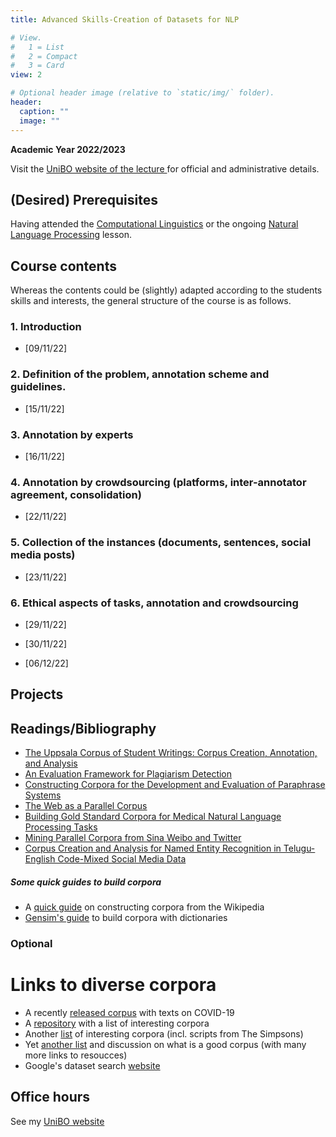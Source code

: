 ```yaml
---
title: Advanced Skills-Creation of Datasets for NLP

# View.
#   1 = List
#   2 = Compact
#   3 = Card
view: 2

# Optional header image (relative to `static/img/` folder).
header:
  caption: ""
  image: ""
---
```


**Academic Year 2022/2023**

Visit the [UniBO website of the lecture 
](https://www.unibo.it/it/didattica/insegnamenti/insegnamento/2022/488921) for 
official and administrative details.

## (Desired) Prerequisites

Having attended the 
[Computational Linguistics](http://www.unibo.it/it/didattica/insegnamenti/insegnamento/2021/452386) or the ongoing 
[Natural Language Processing](http://www.unibo.it/it/didattica/insegnamenti/insegnamento/2022/470093) lesson.


<!---
#### 1. Introduction to Python scripting
* The [notebook](https://github.com/albarron/academic-kickstart/blob/master/files/week_01/Python4Poets.ipynb) for Python for Poets
* The gate to [Genesis](https://github.com/albarron/academic-kickstart/blob/master/files/week_01/genesis.txt)
-->

## Course contents

Whereas the contents could be (slightly) adapted according to the students skills and interests, the general structure of the course is as follows.



### 1. Introduction 
* \[09/11/22\] 

### 2. Definition of the problem, annotation scheme and guidelines.
* \[15/11/22\] 


### 3. Annotation by experts
* \[16/11/22\] 

### 4. Annotation by crowdsourcing (platforms, inter-annotator agreement, consolidation)
* \[22/11/22\] 

### 5. Collection of the instances (documents, sentences, social media posts)
* \[23/11/22\] 

### 6. Ethical aspects of tasks, annotation and crowdsourcing
* \[29/11/22\] 

* \[30/11/22\] 

* \[06/12/22\] 
<!---
* [Lecture Notes](https://github.com/albarron/academic-kickstart/blob/master/files/week_01/coli_2020_notes.pdf)
-->


<!---
#### Beyond the course

##### Some interesting papers involving corpora creation
-->

## <a id="projects"></a>Projects


## Readings/Bibliography

<!--### Core-->

* [The Uppsala Corpus of Student Writings: Corpus Creation, Annotation, and Analysis](https://www.aclweb.org/anthology/L16-1509/)
* [An Evaluation Framework for Plagiarism Detection](https://www.aclweb.org/anthology/C10-2115/)
* [Constructing Corpora for the Development and Evaluation of Paraphrase Systems](https://www.mitpressjournals.org/doi/abs/10.1162/coli.08-003-R1-07-044)
* [The Web as a Parallel Corpus](https://www.mitpressjournals.org/doi/abs/10.1162/089120103322711578)
* [Building Gold Standard Corpora for Medical Natural Language Processing Tasks](https://www.ncbi.nlm.nih.gov/pmc/articles/PMC3540456/)
* [Mining Parallel Corpora from Sina Weibo and Twitter](https://www.mitpressjournals.org/doi/full/10.1162/COLI_a_00249)
* [Corpus Creation and Analysis for Named Entity Recognition in Telugu-English Code-Mixed Social Media Data](https://www.aclweb.org/anthology/P19-2025/)

##### Some quick guides to build corpora
* A [quick guide](https://www.kdnuggets.com/2017/11/building-wikipedia-text-corpus-nlp.html) on constructing corpora from the Wikipedia
* [Gensim's guide](https://radimrehurek.com/gensim/corpora/textcorpus.html) to build corpora with dictionaries



### Optional

# Links to diverse corpora
* A recently [released corpus](https://www.english-corpora.org/corona/) with texts on COVID-19
* A [repository](https://github.com/karthikncode/nlp-datasets) with a list of interesting corpora
* Another [list](https://nlpforhackers.io/corpora/) of interesting corpora (incl. scripts from The Simpsons)
* Yet [another list](https://devopedia.org/text-corpus-for-nlp) and discussion on what is a good corpus (with many more links to resoucces)
* Google's dataset search [website](https://datasetsearch.research.google.com/)


<!--## Teaching methods

The course is a combination of seminar and practical sessions. In either case, active participation of the students is expected. Assuming you know the basics of programming (e.g., by completing the python course in [Topic 0](#topic0)) we will cover a (practical) description of diverse models and tasks

In order to succeed, the student has to carry our regular homework, which comes in the form of small exercises.



## Evaluation {#evaluation}

The student will work on addressing a problem within her **own research** interests with the knowledge acquired during the course. Upon agreement of the topic, the student will work on solving the problem and will produce a written report.

**_The final evaluation will be computed as a combination of both report and the oral exam around it._**


### Important points

* Your project should be submitted **1 week before the appello** to be considered valid.
* Do you want to target **30L**? Conference quality is a good way (but it is not the only one!). Talk to me well in advance if you aim this, as it would require my own heavy commitment to reach the necessary quality.


## Teaching tools

Seminars will be carried out with slides and coding will be carried out with jupyter notebooks. Continuous exercises will be carried out.-->

## Office hours

See my [UniBO website](https://www.unibo.it/sitoweb/a.barron)

